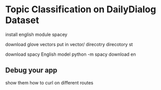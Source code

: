 # Topic Classification on DailyDialog Dataset




install 
english module spacey

download glove vectors put in vector/ direcotry
direcotory st

download spacy English model
python -m spacy download en

## Debug your app
show them how to curl on different routes 


